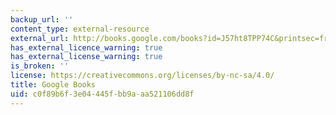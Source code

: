 ```yaml
---
backup_url: ''
content_type: external-resource
external_url: http://books.google.com/books?id=J57ht8TPP74C&printsec=frontcover
has_external_licence_warning: true
has_external_license_warning: true
is_broken: ''
license: https://creativecommons.org/licenses/by-nc-sa/4.0/
title: Google Books
uid: c0f89b6f-3e04-445f-bb9a-aa521106dd8f
---
```

